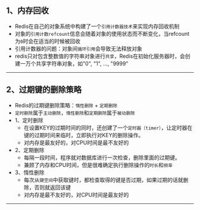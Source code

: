 ## 1、内存回收
* Redis在自己的对象系统中构建了一个`引用计数器技术`来实现内存回收机制
* 对象的`引用计数refcount`信息会随着对象的使用状态而不断变化，当refcount为`0`时会在适当的时候被回收
* 引用计数器的问题：对象间`循环引用`会导致无法释放对象
* redis只对包含整数值的字符串对象进行`共享`，Redis在初始化服务器时，会创建一万个共享字符串对象，如"0", "1", ..., "9999"
---
## 2、过期键的删除策略
* Redis的过期键删除策略：`惰性删除` + `定期删除`
* `定时删除`属于`主动删除`，`惰性删除`和`定期删除`属于`被动删除`
* 1、定时删除
  * 在设置KEY的过期时间的同时，还创建了一个`定时器（timer）`，让定时器在键的过期时间来临时，立即执行对KEY的删除操作。
  * 对内存是最友好的，对CPU时间是最不友好的
* 2、定期删除
  * 每隔一段时间，程序就对数据库进行一次检查，删除里面的过期键。
  * 兼顾了内存和CPU时间，但是很难确定执行删除操作的`时长`和`频率`
* 3、惰性删除
  * 每次从`键空间`中获取键时，都检查取得的键是否过期，如果过期的话就删除，否则就返回该键
  * 对内存是最不友好的，对CPU时间是最友好的
---

